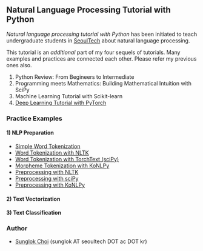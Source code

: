 ## Natural Language Processing Tutorial with Python
_Natural language processing tutorial with Python_ has been initiated to teach undergraduate students in [SeoulTech](https://en.seoultech.ac.kr/) about natural language processing.

This tutorial is an _additional_ part of my four sequels of tutorials. Many examples and practices are connected each other. Please refer my previous ones also.
1. Python Review: From Begineers to Intermediate
2. Programming meets Mathematics: Building Mathematical Intuition with SciPy
3. Machine Learning Tutorial with Scikit-learn
4. [Deep Learning Tutorial with PyTorch](https://github.com/mint-lab/dl_tutorial)


### Practice Examples
#### **1) NLP Preparation**
* [Simple Word Tokenization](https://github.com/mint-lab/nlp_tutorial/blob/master/01_token_simple.py)
* [Word Tokenization with NLTK](https://github.com/mint-lab/nlp_tutorial/blob/master/01_token_nltk.py)
* [Word Tokenization with TorchText (sciPy)](https://github.com/mint-lab/nlp_tutorial/blob/master/01_token_torchtext.py)
* [Morpheme Tokenization with KoNLPy](https://github.com/mint-lab/nlp_tutorial/blob/master/01_token_konlpy.py)
* [Preprocessing with NLTK](https://github.com/mint-lab/nlp_tutorial/blob/master/01_preprocess_nltk.py)
* [Preprocessing with sciPy](https://github.com/mint-lab/nlp_tutorial/blob/master/01_preprocess_scipy.py)
* [Preprocessing with KoNLPy](https://github.com/mint-lab/nlp_tutorial/blob/master/01_preprocess_konlpy.py)

#### **2) Text Vectorization**
#### **3) Text Classification**


### Author
* [Sunglok Choi](http://mint-lab.github.io/) (sunglok AT seoultech DOT ac DOT kr)
